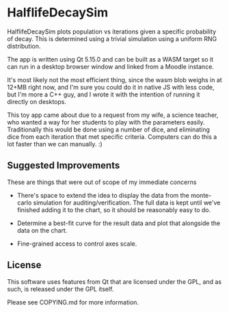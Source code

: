 # HalflifeDecaySim

HalflifeDecaySim plots population vs iterations given a specific probability of decay.  This is determined using a trivial simulation using a uniform RNG distribution.

The app is written using Qt 5.15.0 and can be built as a WASM target so it can run in a desktop browser window and linked from a Moodle instance.

It's most likely not the most efficient thing, since the wasm blob weighs in at 12+MB right now, and I'm sure you could do it in native JS with less code, but I'm more a C++ guy, and I wrote it with the intention of running it directly on desktops.

This toy app came about due to a request from my wife, a science teacher, who wanted a way for her students to play with the parameters easily.  Traditionally this would be done using a number of dice, and eliminating dice from each iteration that met specific criteria.  Computers can do this a lot faster than we can manually. :)

## Suggested Improvements

These are things that were out of scope of my immediate concerns

* There's space to extend the idea to display the data from the monte-carlo simulation for auditing/verification.  The full data is kept until we've finished adding it to the chart, so it should be reasonably easy to do.

* Determine a best-fit curve for the result data and plot that alongside the data on the chart.

* Fine-grained access to control axes scale.

## License

This software uses features from Qt that are licensed under the GPL, and as such, is released under the GPL itself.

Please see COPYING.md for more information.
